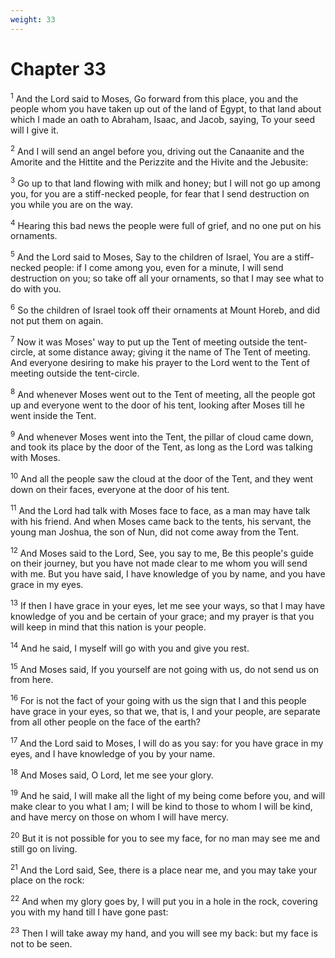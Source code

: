 ```yaml
---
weight: 33
---
```


# Chapter 33

<sup>1</sup> And the Lord said to Moses, Go forward from this place, you and the people whom you have taken up out of the land of Egypt, to that land about which I made an oath to Abraham, Isaac, and Jacob, saying, To your seed will I give it. 

<sup>2</sup> And I will send an angel before you, driving out the Canaanite and the Amorite and the Hittite and the Perizzite and the Hivite and the Jebusite: 

<sup>3</sup> Go up to that land flowing with milk and honey; but I will not go up among you, for you are a stiff-necked people, for fear that I send destruction on you while you are on the way. 

<sup>4</sup> Hearing this bad news the people were full of grief, and no one put on his ornaments. 

<sup>5</sup> And the Lord said to Moses, Say to the children of Israel, You are a stiff-necked people: if I come among you, even for a minute, I will send destruction on you; so take off all your ornaments, so that I may see what to do with you. 

<sup>6</sup> So the children of Israel took off their ornaments at Mount Horeb, and did not put them on again. 

<sup>7</sup> Now it was Moses' way to put up the Tent of meeting outside the tent-circle, at some distance away; giving it the name of The Tent of meeting. And everyone desiring to make his prayer to the Lord went to the Tent of meeting outside the tent-circle. 

<sup>8</sup> And whenever Moses went out to the Tent of meeting, all the people got up and everyone went to the door of his tent, looking after Moses till he went inside the Tent. 

<sup>9</sup> And whenever Moses went into the Tent, the pillar of cloud came down, and took its place by the door of the Tent, as long as the Lord was talking with Moses. 

<sup>10</sup> And all the people saw the cloud at the door of the Tent, and they went down on their faces, everyone at the door of his tent. 

<sup>11</sup> And the Lord had talk with Moses face to face, as a man may have talk with his friend. And when Moses came back to the tents, his servant, the young man Joshua, the son of Nun, did not come away from the Tent. 

<sup>12</sup> And Moses said to the Lord, See, you say to me, Be this people's guide on their journey, but you have not made clear to me whom you will send with me. But you have said, I have knowledge of you by name, and you have grace in my eyes. 

<sup>13</sup> If then I have grace in your eyes, let me see your ways, so that I may have knowledge of you and be certain of your grace; and my prayer is that you will keep in mind that this nation is your people. 

<sup>14</sup> And he said, I myself will go with you and give you rest. 

<sup>15</sup> And Moses said, If you yourself are not going with us, do not send us on from here. 

<sup>16</sup> For is not the fact of your going with us the sign that I and this people have grace in your eyes, so that we, that is, I and your people, are separate from all other people on the face of the earth? 

<sup>17</sup> And the Lord said to Moses, I will do as you say: for you have grace in my eyes, and I have knowledge of you by your name. 

<sup>18</sup> And Moses said, O Lord, let me see your glory. 

<sup>19</sup> And he said, I will make all the light of my being come before you, and will make clear to you what I am; I will be kind to those to whom I will be kind, and have mercy on those on whom I will have mercy. 

<sup>20</sup> But it is not possible for you to see my face, for no man may see me and still go on living. 

<sup>21</sup> And the Lord said, See, there is a place near me, and you may take your place on the rock: 

<sup>22</sup> And when my glory goes by, I will put you in a hole in the rock, covering you with my hand till I have gone past: 

<sup>23</sup> Then I will take away my hand, and you will see my back: but my face is not to be seen. 


